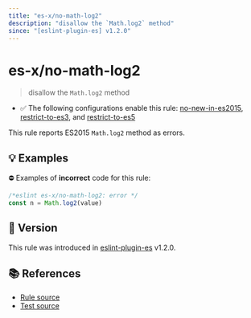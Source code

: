 ```yaml
---
title: "es-x/no-math-log2"
description: "disallow the `Math.log2` method"
since: "[eslint-plugin-es] v1.2.0"
---
```


# es-x/no-math-log2
> disallow the `Math.log2` method

- ✅ The following configurations enable this rule: [no-new-in-es2015], [restrict-to-es3], and [restrict-to-es5]

This rule reports ES2015 `Math.log2` method as errors.

## 💡 Examples

⛔ Examples of **incorrect** code for this rule:

<eslint-playground type="bad">

```js
/*eslint es-x/no-math-log2: error */
const n = Math.log2(value)
```

</eslint-playground>

## 🚀 Version

This rule was introduced in [eslint-plugin-es] v1.2.0.

[eslint-plugin-es]: https://github.com/mysticatea/eslint-plugin-es

## 📚 References

- [Rule source](https://github.com/eslint-community/eslint-plugin-es-x/blob/master/lib/rules/no-math-log2.js)
- [Test source](https://github.com/eslint-community/eslint-plugin-es-x/blob/master/tests/lib/rules/no-math-log2.js)

[no-new-in-es2015]: ../configs/index.md#no-new-in-es2015
[restrict-to-es3]: ../configs/index.md#restrict-to-es3
[restrict-to-es5]: ../configs/index.md#restrict-to-es5
